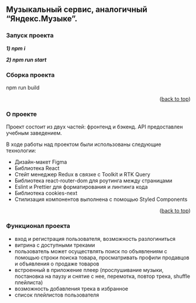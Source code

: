 ## Музыкальный сервис, аналогичный “Яндекс.Музыке”.

### Запуск проекта

**_1) npm i_**

**_2) npm run start_**

### Сборка проекта

npm run build

<p align="right">(<a href="#readme-top">back to top</a>)</p>

### О проекте

Проект состоит из двух частей: фронтенд и бэкенд. API предоставлен учебным заведением.

В ходе работы над проектом были использованы следующие технологии:

* Дизайн-макет Figma
* Библиотека React
* Стейт менеджер Redux в связке с Toolkit и RTK Query
* Библиотека react-router-dom для роутинга между страницами
* Eslint и Prettier для форматирования и линтинга кода
* Библиотека cookies-next 
* Стилизация компонентов выполнена с помощью Styled Components


<p align="right">(<a href="#readme-top">back to top</a>)</p>

### Функционал проекта

-   вход и регистрация пользователя, возможность разлогиниться
-   витрина с доступными треками
-   пользователь может осуществлять поиск по объявлениям с помощью строки поиска товара, просматривать профили продавцов и объявления о продаже товаров
-   встроенный в приложение плеер (прослушивание музыки, постановка на паузу и снятие с нее, перемотка, повтор трека, shuffle плейлиста)
-   возможность добавления трека в избранное
-   список плейлистов пользователя
